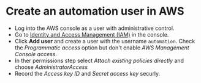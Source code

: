 # Create an automation user in AWS

- Log into the AWS console as a user with administrative control.
- Go to
  [Identity and Access Management (IAM)](https://console.aws.amazon.com/iam/home#/users)
  in the console.
- Click **Add user** and create a user with the username `automation`. Check the
  _Programmatic access_ option but don't enable _AWS Management Console access_.
- In ther permissions step select _Attach existing policies directly_ and choose
  _AdministratorAccess_
- Record the _Access key ID_ and _Secret access key_ securly.
